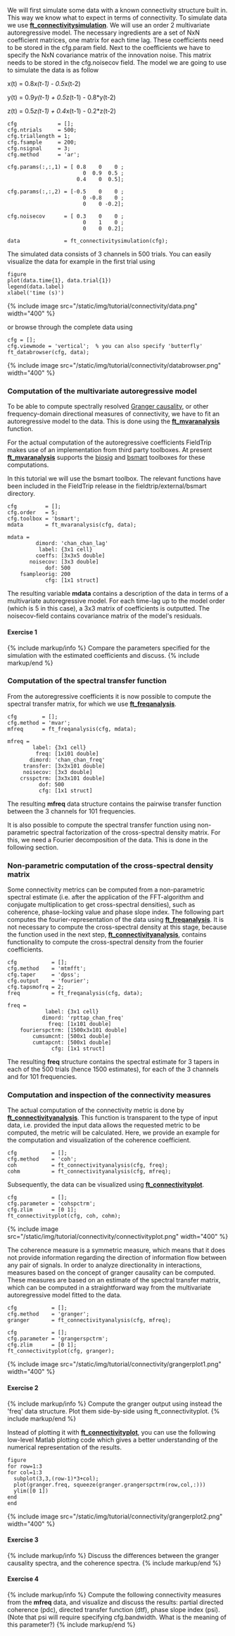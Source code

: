 We will first simulate some data with a known connectivity structure built in. This way we know what to expect in terms of connectivity. To simulate data we use **[ft_connectivitysimulation](/reference/ft_connectivitysimulation)**. We will use an order 2 multivariate autoregressive model. The necessary ingredients are a set of NxN coefficient matrices, one matrix for each time lag. These coefficients need to be stored in the cfg.param field. Next to the coefficients we have to specify the NxN covariance matrix of the innovation noise. This matrix needs to be stored in the cfg.noisecov field.
The model we are going to use to simulate the data is as follow

x(t) = 0.8*x(t-1) - 0.5*x(t-2)

y(t) = 0.9*y(t-1) + 0.5*z(t-1) - 0.8*y(t-2)

z(t) = 0.5*z(t-1) + 0.4*x(t-1) - 0.2*z(t-2)


	cfg             = [];
	cfg.ntrials     = 500;
	cfg.triallength = 1;
	cfg.fsample     = 200;
	cfg.nsignal     = 3;
	cfg.method      = 'ar';

	cfg.params(:,:,1) = [ 0.8    0    0 ;
	                        0  0.9  0.5 ;
	                      0.4    0  0.5];

	cfg.params(:,:,2) = [-0.5    0    0 ;
	                        0 -0.8    0 ;
	                        0    0 -0.2];

	cfg.noisecov      = [ 0.3    0    0 ;
	                        0    1    0 ;
	                        0    0  0.2];

	data              = ft_connectivitysimulation(cfg);


The simulated data consists of 3 channels in 500 trials. You can easily visualize the data for example in the first trial using

    figure
    plot(data.time{1}, data.trial{1})
    legend(data.label)
    xlabel('time (s)')

{% include image src="/static/img/tutorial/connectivity/data.png" width="400" %}

or browse through the complete data using

    cfg = [];
    cfg.viewmode = 'vertical';  % you can also specify 'butterfly'
    ft_databrowser(cfg, data);

{% include image src="/static/img/tutorial/connectivity/databrowser.png" width="400" %}

### Computation of the multivariate autoregressive model

To be able to compute spectrally resolved [Granger causality](http://en.wikipedia.org/wiki/Granger_causality), or other frequency-domain directional measures of connectivity, we have to fit an autoregressive model to the data. This is done using the **[ft_mvaranalysis](/reference/ft_mvaranalysis)** function.

For the actual computation of the autoregressive coefficients FieldTrip makes use of an implementation from third party toolboxes. At present **[ft_mvaranalysis](/reference/ft_mvaranalysis)** supports the [biosig](http://biosig.sourceforge.net/) and [bsmart](http://www.brain-smart.org) toolboxes for these computations.

In this tutorial we will use the bsmart toolbox. The relevant functions have been included in the FieldTrip release in the fieldtrip/external/bsmart directory.


	cfg         = [];
	cfg.order   = 5;
	cfg.toolbox = 'bsmart';
	mdata       = ft_mvaranalysis(cfg, data);

	mdata =
	         dimord: 'chan_chan_lag'
	          label: {3x1 cell}
	         coeffs: [3x3x5 double]
	       noisecov: [3x3 double]
	            dof: 500
	    fsampleorig: 200
	            cfg: [1x1 struct]


The resulting variable **mdata** contains a description of the data in terms of a multivariate autoregressive model. For each time-lag up to the model order (which is 5 in this case), a 3x3 matrix of coefficients is outputted. The noisecov-field contains covariance matrix of the model's residuals.

#### Exercise 1

{% include markup/info %}
Compare the parameters specified for the simulation with the estimated coefficients and discuss.
{% include markup/end %}

### Computation of the spectral transfer function

From the autoregressive coefficients it is now possible to compute the spectral transfer matrix, for which we use **[ft_freqanalysis](/reference/ft_freqanalysis)**.


	cfg        = [];
	cfg.method = 'mvar';
	mfreq      = ft_freqanalysis(cfg, mdata);

	mfreq =
	        label: {3x1 cell}
	         freq: [1x101 double]
	       dimord: 'chan_chan_freq'
	     transfer: [3x3x101 double]
	     noisecov: [3x3 double]
	    crsspctrm: [3x3x101 double]
	          dof: 500
	          cfg: [1x1 struct]


The resulting **mfreq** data structure contains the pairwise transfer function between the 3 channels for 101 frequencies.

It is also possible to compute the spectral transfer function using non-parametric spectral factorization of the cross-spectral density matrix. For this, we need a Fourier decomposition of the data. This is done in the following section.

### Non-parametric computation of the cross-spectral density matrix

Some connectivity metrics can be computed from a non-parametric spectral estimate (i.e. after the application of the FFT-algorithm and conjugate multiplication to get cross-spectral densities), such as coherence, phase-locking value and phase slope index. The following part computes the fourier-representation of the data using **[ft_freqanalysis](/reference/ft_freqanalysis)**. It is not necessary to compute the cross-spectral density at this stage, because the function used in the next step, **[ft_connectivityanalysis](/reference/ft_connectivityanalysis)**, contains functionality to compute the cross-spectral density from the fourier coefficients.


	cfg           = [];
	cfg.method    = 'mtmfft';
	cfg.taper     = 'dpss';
	cfg.output    = 'fourier';
	cfg.tapsmofrq = 2;
	freq          = ft_freqanalysis(cfg, data);

	freq =
	            label: {3x1 cell}
	           dimord: 'rpttap_chan_freq'
	             freq: [1x101 double]
	    fourierspctrm: [1500x3x101 double]
	        cumsumcnt: [500x1 double]
	        cumtapcnt: [500x1 double]
	              cfg: [1x1 struct]


The resulting **freq** structure contains the spectral estimate for 3 tapers in each of the 500 trials (hence 1500 estimates), for each of the 3 channels and for 101 frequencies.

### Computation and inspection of the connectivity measures

The actual computation of the connectivity metric is done by **[ft_connectivityanalysis](/reference/ft_connectivityanalysis)**. This function is transparent to the type of input data, i.e. provided the input data allows the requested metric to be computed, the metric will be calculated. Here, we provide an example for the computation and visualization of the coherence coefficient.


	cfg           = [];
	cfg.method    = 'coh';
	coh           = ft_connectivityanalysis(cfg, freq);
	cohm          = ft_connectivityanalysis(cfg, mfreq);


Subsequently, the data can be visualized using **[ft_connectivityplot](/reference/ft_connectivityplot)**.


	cfg           = [];
	cfg.parameter = 'cohspctrm';
	cfg.zlim      = [0 1];
	ft_connectivityplot(cfg, coh, cohm);

{% include image src="/static/img/tutorial/connectivity/connectivityplot.png" width="400" %}

The coherence measure is a symmetric measure, which means that it does not provide information regarding the direction of information flow between any pair of signals. In order to analyze directionality in interactions, measures based on the concept of granger causality can be computed. These measures are based on an estimate of the spectral transfer matrix, which can be computed in a straightforward way from the multivariate autoregressive model fitted to the data.


	cfg           = [];
	cfg.method    = 'granger';
	granger       = ft_connectivityanalysis(cfg, mfreq);

	cfg           = [];
	cfg.parameter = 'grangerspctrm';
	cfg.zlim      = [0 1];
	ft_connectivityplot(cfg, granger);


{% include image src="/static/img/tutorial/connectivity/grangerplot1.png" width="400" %}

#### Exercise 2

{% include markup/info %}
Compute the granger output using instead the 'freq' data structure.  Plot them side-by-side using ft_connectivityplot.
{% include markup/end %}

Instead of plotting it with **[ft_connectivityplot](/reference/ft_connectivityplot)**, you can use the following low-level Matlab plotting code which gives a better understanding of the numerical representation of the results.

	figure
	for row=1:3
	for col=1:3
	  subplot(3,3,(row-1)*3+col);
	  plot(granger.freq, squeeze(granger.grangerspctrm(row,col,:)))
	  ylim([0 1])
	end
	end

{% include image src="/static/img/tutorial/connectivity/grangerplot2.png" width="400" %}

#### Exercise 3

{% include markup/info %}
Discuss the differences between the granger causality spectra, and the coherence spectra.
{% include markup/end %}

#### Exercise 4

{% include markup/info %}
Compute the following connectivity measures from the **mfreq** data, and visualize and discuss the results: partial directed coherence (pdc), directed transfer function (dtf), phase slope index (psi). (Note that psi will require specifying cfg.bandwidth. What is the meaning of this parameter?)
{% include markup/end %}

